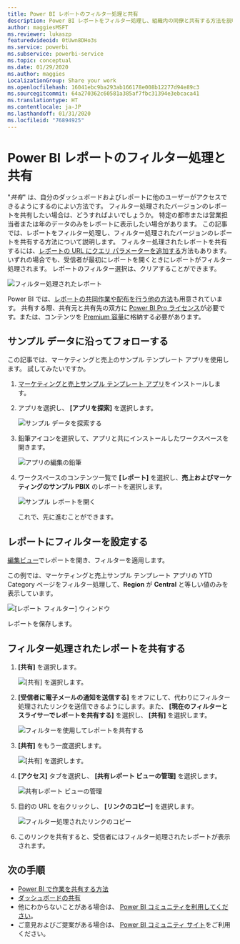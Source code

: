 ```yaml
---
title: Power BI レポートのフィルター処理と共有
description: Power BI レポートをフィルター処理し、組織内の同僚と共有する方法を説明します。
author: maggiesMSFT
ms.reviewer: lukaszp
featuredvideoid: 0tUwn8DHo3s
ms.service: powerbi
ms.subservice: powerbi-service
ms.topic: conceptual
ms.date: 01/29/2020
ms.author: maggies
LocalizationGroup: Share your work
ms.openlocfilehash: 16041ebc9ba293ab166178e008b12277d94e89c3
ms.sourcegitcommit: 64a270362c60581a385af7fbc31394e3ebcaca41
ms.translationtype: HT
ms.contentlocale: ja-JP
ms.lasthandoff: 01/31/2020
ms.locfileid: "76894925"
---
```

# <a name="filter-and-share-a-power-bi-report"></a>Power BI レポートのフィルター処理と共有
"*共有*" は、自分のダッシュボードおよびレポートに他のユーザーがアクセスできるようにするのによい方法です。 フィルター処理されたバージョンのレポートを共有したい場合は、どうすればよいでしょうか。 特定の都市または営業担当者または年のデータのみをレポートに表示したい場合があります。 この記事では、レポートをフィルター処理し、フィルター処理されたバージョンのレポートを共有する方法について説明します。 フィルター処理されたレポートを共有するには、[レポートの URL にクエリ パラメーターを追加する](service-url-filters.md)方法もあります。 いずれの場合でも、受信者が最初にレポートを開くときにレポートがフィルター処理されます。 レポートのフィルター選択は、クリアすることができます。

![フィルター処理されたレポート](media/service-share-reports/power-bi-share-filter-pane-report.png)

Power BI では、[レポートの共同作業や配布を行う他の方法](service-how-to-collaborate-distribute-dashboards-reports.md)も用意されています。 共有する際、共有元と共有先の双方に [Power BI Pro ライセンス](service-features-license-type.md)が必要です。または、コンテンツを [Premium 容量](service-premium-what-is.md)に格納する必要があります。 

## <a name="follow-along-with-sample-data"></a>サンプル データに沿ってフォローする

この記事では、マーケティングと売上のサンプル テンプレート アプリを使用します。 試してみたいですか。 

1. [マーケティングと売上サンプル テンプレート アプリ](https://appsource.microsoft.com/product/power-bi/microsoft-retail-analysis-sample.salesandmarketingsample?tab=Overview)をインストールします。
2. アプリを選択し、 **[アプリを探索]** を選択します。

   ![サンプル データを探索する](media/service-share-reports/power-bi-sample-explore-data.png)

3. 鉛筆アイコンを選択して、アプリと共にインストールしたワークスペースを開きます。

    ![アプリの編集の鉛筆](media/service-share-reports/power-bi-edit-pencil-app.png)

4. ワークスペースのコンテンツ一覧で **[レポート]** を選択し、**売上およびマーケティングのサンプル PBIX** のレポートを選択します。

    ![サンプル レポートを開く](media/service-share-reports/power-bi-open-sample-report.png)

    これで、先に進むことができます。

## <a name="set-a-filter-in-the-report"></a>レポートにフィルターを設定する

[編集ビュー](consumer/end-user-reading-view.md)でレポートを開き、フィルターを適用します。

この例では、マーケティングと売上サンプル テンプレート アプリの YTD Category ページをフィルター処理して、**Region** が **Central** と等しい値のみを表示しています。 
 
![[レポート フィルター] ウィンドウ](media/service-share-reports/power-bi-share-report-filter.png)

レポートを保存します。

## <a name="share-the-filtered-report"></a>フィルター処理されたレポートを共有する

1. **[共有]** を選択します。

   ![[共有] を選択します。](media/service-share-reports/power-bi-share.png)

2. **[受信者に電子メールの通知を送信する]** をオフにして、代わりにフィルター処理されたリンクを送信できるようにします。また、 **[現在のフィルターとスライサーでレポートを共有する]** を選択し、 **[共有]** を選択します。

    ![フィルターを使用してレポートを共有する](media/service-share-reports/power-bi-share-with-filters.png)

4. **[共有]** をもう一度選択します。

   ![[共有] を選択します。](media/service-share-reports/power-bi-share.png)

5. **[アクセス]** タブを選択し、 **[共有レポート ビューの管理]** を選択します。

    ![共有レポート ビューの管理](media/service-share-reports/power-bi-manage-shared-report-views.png)

6. 目的の URL を右クリックし、 **[リンクのコピー]** を選択します。

    ![フィルター処理されたリンクのコピー](media/service-share-reports/power-bi-copy-filtered-link.png)

7. このリンクを共有すると、受信者にはフィルター処理されたレポートが表示されます。 


## <a name="next-steps"></a>次の手順
* [Power BI で作業を共有する方法](service-how-to-collaborate-distribute-dashboards-reports.md)
* [ダッシュボードの共有](service-share-dashboards.md)
* 他にわからないことがある場合は、 [Power BI コミュニティを利用してください](https://community.powerbi.com/)。
* ご意見およびご提案がある場合は、 [Power BI コミュニティ サイト](https://community.powerbi.com/)をご利用ください。

